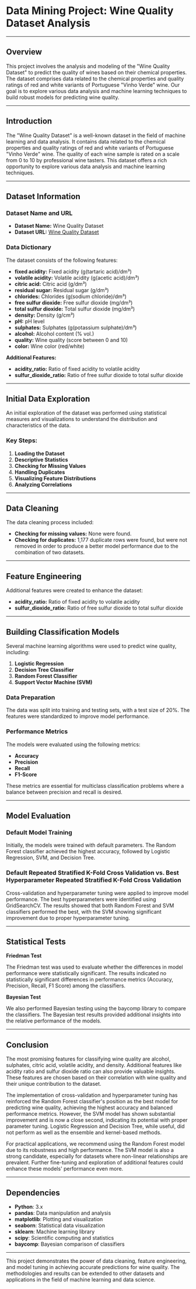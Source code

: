 # Data Mining Project: Wine Quality Dataset Analysis

---

## Overview

This project involves the analysis and modeling of the "Wine Quality Dataset" to predict the quality of wines based on their chemical properties. The dataset comprises data related to the chemical properties and quality ratings of red and white variants of Portuguese "Vinho Verde" wine. Our goal is to explore various data analysis and machine learning techniques to build robust models for predicting wine quality.

---

## Introduction

The "Wine Quality Dataset" is a well-known dataset in the field of machine learning and data analysis. It contains data related to the chemical properties and quality ratings of red and white variants of Portuguese "Vinho Verde" wine. The quality of each wine sample is rated on a scale from 0 to 10 by professional wine tasters. This dataset offers a rich opportunity to explore various data analysis and machine learning techniques.

---

## Dataset Information

### Dataset Name and URL

- **Dataset Name:** Wine Quality Dataset
- **Dataset URL:** [Wine Quality Dataset](https://archive.ics.uci.edu/dataset/186/wine+quality)

### Data Dictionary

The dataset consists of the following features:

- **fixed acidity:** Fixed acidity (g(tartaric acid)/dm³)
- **volatile acidity:** Volatile acidity (g(acetic acid)/dm³)
- **citric acid:** Citric acid (g/dm³)
- **residual sugar:** Residual sugar (g/dm³)
- **chlorides:** Chlorides (g(sodium chloride)/dm³)
- **free sulfur dioxide:** Free sulfur dioxide (mg/dm³)
- **total sulfur dioxide:** Total sulfur dioxide (mg/dm³)
- **density:** Density (g/cm³)
- **pH:** pH level
- **sulphates:** Sulphates (g(potassium sulphate)/dm³)
- **alcohol:** Alcohol content (% vol.)
- **quality:** Wine quality (score between 0 and 10)
- **color:** Wine color (red/white)

**Additional Features:**

- **acidity_ratio:** Ratio of fixed acidity to volatile acidity
- **sulfur_dioxide_ratio:** Ratio of free sulfur dioxide to total sulfur dioxide

---

## Initial Data Exploration

An initial exploration of the dataset was performed using statistical measures and visualizations to understand the distribution and characteristics of the data.

### Key Steps:

1. **Loading the Dataset**
2. **Descriptive Statistics**
3. **Checking for Missing Values**
4. **Handling Duplicates**
5. **Visualizing Feature Distributions**
6. **Analyzing Correlations**

---

## Data Cleaning

The data cleaning process included:

- **Checking for missing values:** None were found.
- **Checking for duplicates:** 1,177 duplicate rows were found, but were not removed in order to produce a better model performance due to the combination of two datasets.

---

## Feature Engineering

Additional features were created to enhance the dataset:

- **acidity_ratio:** Ratio of fixed acidity to volatile acidity
- **sulfur_dioxide_ratio:** Ratio of free sulfur dioxide to total sulfur dioxide

---

## Building Classification Models

Several machine learning algorithms were used to predict wine quality, including:

1. **Logistic Regression**
2. **Decision Tree Classifier**
3. **Random Forest Classifier**
4. **Support Vector Machine (SVM)**

### Data Preparation

The data was split into training and testing sets, with a test size of 20%. The features were standardized to improve model performance.

### Performance Metrics

The models were evaluated using the following metrics:

- **Accuracy**
- **Precision**
- **Recall**
- **F1-Score**

These metrics are essential for multiclass classification problems where a balance between precision and recall is desired.

---

## Model Evaluation

### Default Model Training

Initially, the models were trained with default parameters. The Random Forest classifier achieved the highest accuracy, followed by Logistic Regression, SVM, and Decision Tree.

### Default Repeated Stratified K-Fold Cross Validation vs. Best Hyperparameter Repeated Stratified K-Fold Cross Validation

Cross-validation and hyperparameter tuning were applied to improve model performance. The best hyperparameters were identified using GridSearchCV. The results showed that both Random Forest and SVM classifiers performed the best, with the SVM showing significant improvement due to proper hyperparameter tuning.

---

## Statistical Tests

**Friedman Test**

The Friedman test was used to evaluate whether the differences in model performance were statistically significant. The results indicated no statistically significant differences in performance metrics (Accuracy, Precision, Recall, F1 Score) among the classifiers.

**Bayesian Test**

We also performed Bayesian testing using the baycomp library to compare the classifiers. The Bayesian test results provided additional insights into the relative performance of the models.

---

## Conclusion

The most promising features for classifying wine quality are alcohol, sulphates, citric acid, volatile acidity, and density. Additional features like acidity ratio and sulfur dioxide ratio can also provide valuable insights. These features are chosen based on their correlation with wine quality and their unique contribution to the dataset.

The implementation of cross-validation and hyperparameter tuning has reinforced the Random Forest classifier's position as the best model for predicting wine quality, achieving the highest accuracy and balanced performance metrics. However, the SVM model has shown substantial improvement and is now a close second, indicating its potential with proper parameter tuning. Logistic Regression and Decision Tree, while useful, did not perform as well as the ensemble and kernel-based methods.

For practical applications, we recommend using the Random Forest model due to its robustness and high performance. The SVM model is also a strong candidate, especially for datasets where non-linear relationships are prevalent. Further fine-tuning and exploration of additional features could enhance these models' performance even more.

---

## Dependencies

- **Python**: 3.x
- **pandas**: Data manipulation and analysis
- **matplotlib**: Plotting and visualization
- **seaborn**: Statistical data visualization
- **sklearn**: Machine learning library
- **scipy**: Scientific computing and statistics
- **baycomp**: Bayesian comparison of classifiers

---

This project demonstrates the power of data cleaning, feature engineering, and model tuning in achieving accurate predictions for wine quality. The methodologies and results can be extended to other datasets and applications in the field of machine learning and data science.
